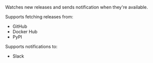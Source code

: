 Watches new releases and sends notification when they're available.

Supports fetching releases from:

- GitHub
- Docker Hub
- PyPI

Supports notifications to:

- Slack

